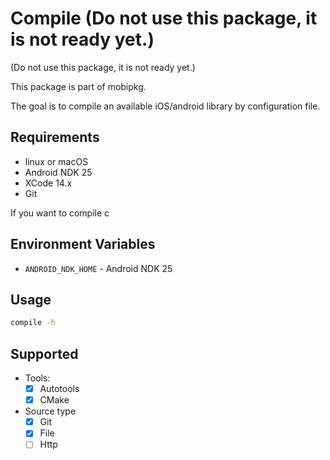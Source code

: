 # Compile (Do not use this package, it is not ready yet.)

(Do not use this package, it is not ready yet.)

This package is part of mobipkg.

The goal is to compile an available iOS/android library by configuration file.

## Requirements

- linux or macOS
- Android NDK 25
- XCode 14.x
- Git

If you want to compile c

## Environment Variables

- `ANDROID_NDK_HOME` - Android NDK 25

## Usage

```bash
compile -h
```

## Supported

- Tools:
  - [x] Autotools
  - [x] CMake

- Source type
  - [x] Git
  - [x] File
  - [ ] Http
